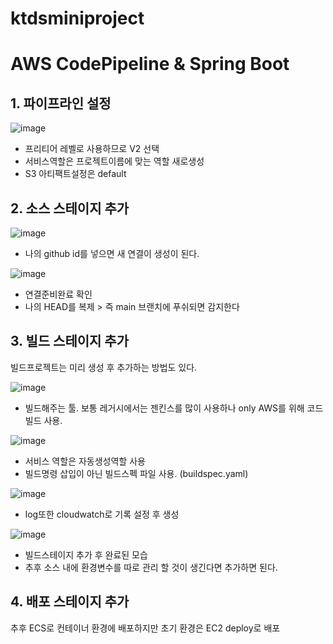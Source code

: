 # ktdsminiproject
# AWS CodePipeline & Spring Boot

## 1. 파이프라인 설정
![image](https://github.com/hj0210/ktdsminiproject/assets/68845747/6bd97db1-158c-4847-9755-1a2c4db91d99)

- 프리티어 레벨로 사용하므로 V2 선택
- 서비스역할은 프로젝트이름에 맞는 역할 새로생성
- S3 아티팩트설정은 default

## 2. 소스 스테이지 추가

![image](https://github.com/hj0210/ktdsminiproject/assets/68845747/d854aab7-2259-417e-8929-b8dbacf32257)

- 나의 github id를 넣으면 새 연결이 생성이 된다.

![image](https://github.com/hj0210/ktdsminiproject/assets/68845747/c28a2b17-789d-47b0-ab9b-101268f29a59)

- 연결준비완료 확인
- 나의 HEAD를 복제 > 즉 main 브랜치에 푸쉬되면 감지한다

## 3. 빌드 스테이지 추가

빌드프로젝트는 미리 생성 후 추가하는 방법도 있다.

![image](https://github.com/hj0210/ktdsminiproject/assets/68845747/284eae38-4d07-430f-84e9-8941569bcf53)

- 빌드해주는 툴. 보통 레거시에서는 젠킨스를 많이 사용하나 only AWS를 위해 코드빌드 사용.

![image](https://github.com/hj0210/ktdsminiproject/assets/68845747/2a967d80-e61d-4461-9435-92788447a778)

- 서비스 역할은 자동생성역할 사용
- 빌드명령 삽입이 아닌 빌드스펙 파일 사용. (buildspec.yaml)

![image](https://github.com/hj0210/ktdsminiproject/assets/68845747/e8ec9642-f716-4d38-a8b8-0ada6878a693)

- log또한 cloudwatch로 기록 설정 후 생성
  
![image](https://github.com/hj0210/ktdsminiproject/assets/68845747/a53fd5a9-29b8-4c82-8a9b-36f77f7e3b0a)

- 빌드스테이지 추가 후 완료된 모습
- 추후 소스 내에 환경변수를 따로 관리 할 것이 생긴다면 추가하면 된다.

## 4. 배포 스테이지 추가

추후 ECS로 컨테이너 환경에 배포하지만 초기 환경은 EC2 deploy로 배포


